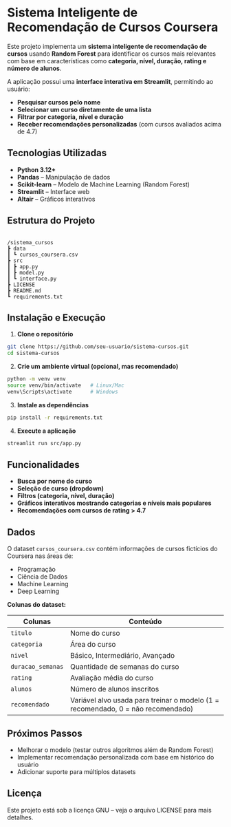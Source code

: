 # Sistema Inteligente de Recomendação de Cursos Coursera

Este projeto implementa um **sistema inteligente de recomendação de cursos** usando **Random Forest** para identificar os cursos mais relevantes com base em características como **categoria, nível, duração, rating e número de alunos**.  

A aplicação possui uma **interface interativa em Streamlit**, permitindo ao usuário:
- **Pesquisar cursos pelo nome**
- **Selecionar um curso diretamente de uma lista**
- **Filtrar por categoria, nível e duração**
- **Receber recomendações personalizadas** (com cursos avaliados acima de 4.7)


## Tecnologias Utilizadas
- **Python 3.12+**
- **Pandas** – Manipulação de dados
- **Scikit-learn** – Modelo de Machine Learning (Random Forest)
- **Streamlit** – Interface web
- **Altair** – Gráficos interativos


## Estrutura do Projeto

```

/sistema_cursos
┣ data
┃ ┗ cursos_coursera.csv
┣ src
┃ ┣ app.py
┃ ┣ model.py
┃ ┗ interface.py
┣ LICENSE
┣ README.md
┗ requirements.txt

````


## Instalação e Execução

1. **Clone o repositório**

```bash
git clone https://github.com/seu-usuario/sistema-cursos.git
cd sistema-cursos
````

2. **Crie um ambiente virtual (opcional, mas recomendado)**

```bash
python -m venv venv
source venv/bin/activate   # Linux/Mac
venv\Scripts\activate      # Windows
```

3. **Instale as dependências**

```bash
pip install -r requirements.txt
```

4. **Execute a aplicação**

```bash
streamlit run src/app.py
```

## Funcionalidades

- **Busca por nome do curso**
- **Seleção de curso (dropdown)**
- **Filtros (categoria, nível, duração)**
- **Gráficos interativos mostrando categorias e níveis mais populares**
- **Recomendações com cursos de rating > 4.7**


## Dados

O dataset `cursos_coursera.csv` contém informações de cursos fictícios do Coursera nas áreas de:

- Programação
- Ciência de Dados
- Machine Learning
- Deep Learning

**Colunas do dataset:**

|Colunas|Conteúdo|
|---|---|
|`titulo`|Nome do curso|
|`categoria`|Área do curso|
|`nivel`|Básico, Intermediário, Avançado|
|`duracao_semanas`|Quantidade de semanas do curso|
|`rating`|Avaliação média do curso|
|`alunos`|Número de alunos inscritos|
|`recomendado`|Variável alvo usada para treinar o modelo (1 = recomendado, 0 = não recomendado)|


## Próximos Passos

- Melhorar o modelo (testar outros algoritmos além de Random Forest)
- Implementar recomendação personalizada com base em histórico do usuário
- Adicionar suporte para múltiplos datasets


## Licença

Este projeto está sob a licença GNU – veja o arquivo LICENSE para mais detalhes.

